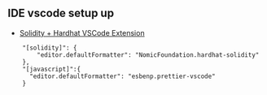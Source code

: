 ## IDE vscode setup up

- [Solidity + Hardhat VSCode Extension](https://marketplace.visualstudio.com/items?itemName=NomicFoundation.hardhat-solidity)

```
    "[solidity]": {
        "editor.defaultFormatter": "NomicFoundation.hardhat-solidity"
    },
    "[javascript]":{
      "editor.defaultFormatter": "esbenp.prettier-vscode"
    }
```
